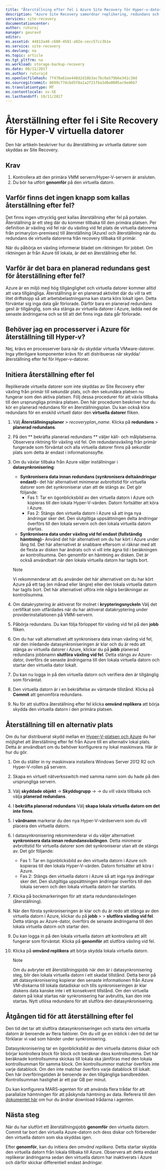 ```yaml
---
title: "Återställning efter fel i Azure Site Recovery för Hyper-v-datorer | Microsoft Docs"
description: "Azure Site Recovery samordnar replikering, redundans och återställning av virtuella datorer och fysiska servrar. Mer information om återställning från Azure till lokala datacenter."
services: site-recovery
documentationcenter: 
author: ruturaj
manager: gauravd
editor: 
ms.assetid: 44813a48-c680-4581-a92e-cecc57cc3b1e
ms.service: site-recovery
ms.devlang: na
ms.topic: article
ms.tgt_pltfrm: na
ms.workload: storage-backup-recovery
ms.date: 08/11/2017
ms.author: ruturajd
ms.openlocfilehash: 7f478a61ee448d2d18b3ac7bc0a579b6e341c30d
ms.sourcegitcommit: 6699c77dcbd5f8a1a2f21fba3d0a0005ac9ed6b7
ms.translationtype: MT
ms.contentlocale: sv-SE
ms.lasthandoff: 10/11/2017
---
```

# <a name="failback-in-site-recovery-for-hyper-v-virtual-machines"></a>Återställning efter fel i Site Recovery för Hyper-V virtuella datorer

Den här artikeln beskriver hur du återställning av virtuella datorer som skyddas av Site Recovery.

## <a name="prerequisites"></a>Krav
1. Kontrollera att den primära VMM servern/Hyper-V-servern är ansluten.
2. Du bör ha utfört **genomför** på den virtuella datorn.

## <a name="why-is-there-no-button-called-failback"></a>Varför finns det ingen knapp som kallas återställning efter fel?
Det finns ingen uttrycklig gest kallas återställning efter fel på portalen. Återställning är ett steg där du kommer tillbaka till den primära platsen. Per definition är växling vid fel när du växling vid fel plats de virtuella datorerna från primary(on-premises) till återställning (Azure) och återställning när du redundans de virtuella datorerna från recovery tillbaka till primär.

När du påbörja en växling informerar bladet om riktningen för jobbet. Om riktningen är från Azure till lokala, är det en återställning efter fel.

## <a name="why-is-there-only-a-planned-failover-gesture-to-failback"></a>Varför är det bara en planerad redundans gest för återställning efter fel?
Azure är en miljö med hög tillgänglighet och virtuella datorer kommer alltid att vara tillgängliga. Återställning är en planerad aktivitet där du vill ta ett litet driftstopp så att arbetsbelastningarna kan starta körs lokalt igen. Detta förväntar sig inga data går förlorade. Därför bara en planerad redundans gest är tillgänglig, som ska stänga av virtuella datorer i Azure, ladda ned de senaste ändringarna och se till att det finns inga data går förlorade.

## <a name="do-i-need-a-process-server-in-azure-to-failback-to-hyper-v"></a>Behöver jag en processerver i Azure för återställning till Hyper-v?
Nej, krävs en processerver bara när du skyddar virtuella VMware-datorer. Inga ytterligare komponenter krävs för att distribueras när skydda/återställning efter fel för Hyper-v-datorer.

## <a name="initiate-failback"></a>Initiera återställning efter fel
Replikerade virtuella datorer som inte skyddas av Site Recovery efter växling från primär till sekundär plats, och den sekundära platsen nu fungerar som den aktiva platsen. Följ dessa procedurer för att växla tillbaka till den ursprungliga primära platsen. Den här proceduren beskriver hur du kör en planerad redundans för en återställningsplan. Du kan också köra redundans för en enskild virtuell dator den **virtuella datorer** fliken.

1. Välj **Återställningsplaner** > *recoveryplan_name*. Klicka på **redundans** > **planerad redundans**.
2. På den ** bekräfta planerad redundans ** väljer käll- och målplatserna. Observera riktning för växling vid fel. Om redundansväxling från primär fungerade som förväntat och alla virtuella datorer finns på sekundär plats som detta är endast i informationssyfte.
3. Om du växlar tillbaka från Azure väljer inställningar i **datasynkronisering**:

   * **Synkronisera data innan redundans (synkronisera deltaändringar endast)**– det här alternativet minimerar avbrottstid för virtuella datorer som det synkroniserar utan att de stängs av. Det gör följande:
     * Fas 1: Tar en ögonblicksbild av den virtuella datorn i Azure och kopieras till den lokala Hyper-V-värden. Datorn fortsätter att köra i Azure.
     * Fas 2: Stängs den virtuella datorn i Azure så att inga nya ändringar sker det. Den slutgiltiga uppsättningen delta ändringar överförs till den lokala servern och den lokala virtuella datorn startas.

    - **Synkronisera data under växling vid fel endast (fullständig hämtning)**– Använd det här alternativet om du har kört i Azure under lång tid. Det här alternativet är snabbare eftersom vi räknar med att de flesta av disken har ändrats och vi vill inte ägna tid i beräkningen av kontrollsumma. Den genomför en hämtning av disken. Det är också användbart när den lokala virtuella datorn har tagits bort.

    >[!NOTE]
    >Vi rekommenderar att du använder det här alternativet om du har kört Azure på ett tag (en månad eller längre) eller den lokala virtuella datorn har tagits bort. Det här alternativet utföra inte några beräkningar av kontrollsumma.


4. Om datakryptering är aktiverat för molnet i **krypteringsnyckeln** Välj det certifikat som utfärdades när du har aktiverat datakryptering under providerinstallationen på VMM-servern.
5. Påbörja redundans. Du kan följa förloppet för växling vid fel på den **jobb** fliken.
6. Om du har valt alternativet att synkronisera data innan växling vid fel, när den inledande datasynkroniseringen är klar och du är redo att stänga av virtuella datorer i Azure, klickar du på **jobb** planerad redundans jobbnamn **slutföra växling vid fel**. Detta stängs av Azure-dator, överförs de senaste ändringarna till den lokala virtuella datorn och startar den virtuella dator lokalt.
7. Du kan nu logga in på den virtuella datorn och verifiera den är tillgänglig som förväntat.
8. Den virtuella datorn är i en bekräftelse av väntande tillstånd. Klicka på **Commit** att genomföra redundans.
9. Nu för att slutföra återställning efter fel klicka **omvänd replikera** att börja skydda den virtuella datorn i den primära platsen.

## <a name="failback-to-an-alternate-location"></a>Återställning till en alternativ plats
Om du har distribuerat skydd mellan en [Hyper-V-platsen och Azure](site-recovery-hyper-v-site-to-azure.md) du har möjlighet att återställning efter fel från Azure till en alternativ lokal plats. Detta är användbart om du behöver konfigurera ny lokal maskinvara. Här är hur du gör.

1. Om du ställer in ny maskinvara installera Windows Server 2012 R2 och Hyper-V-rollen på servern.
2. Skapa en virtuell nätverksswitch med samma namn som du hade på den ursprungliga servern.
3. Välj **skyddade objekt** -> **Skyddsgrupp**  ->  <ProtectionGroupName>  ->  <VirtualMachineName> du vill växla tillbaka och välja **planerad redundans**.
4. I **bekräfta planerad redundans** Välj **skapa lokala virtuella datorn om det inte finns**.
5. I **värdnamn** markerar du den nya Hyper-V-värdservern som du vill placera den virtuella datorn.
6. I datasynkronisering rekommenderar vi du väljer alternativet **synkronisera data innan redundansväxlingen**. Detta minimerar avbrottstid för virtuella datorer som det synkroniserar utan att de stängs av. Det gör följande:

   * Fas 1: Tar en ögonblicksbild av den virtuella datorn i Azure och kopieras till den lokala Hyper-V-värden. Datorn fortsätter att köra i Azure.
   * Fas 2: Stängs den virtuella datorn i Azure så att inga nya ändringar sker det. Den slutgiltiga uppsättningen ändringar överförs till den lokala servern och den lokala virtuella datorn har startats.
7. Klicka på bockmarkeringen för att starta redundansväxlingen (återställning).
8. När den första synkroniseringen är klar och du är redo att stänga av den virtuella datorn i Azure, klickar du på **jobb** > <planned failover job> > **slutföra växling vid fel**. Detta stängs av Azure-dator, överförs de senaste ändringarna till den lokala virtuella datorn och startar den.
9. Du kan logga in på den lokala virtuella datorn att kontrollera att allt fungerar som förväntat. Klicka på **genomför** att slutföra växling vid fel.
10. Klicka på **omvänd replikera** att börja skydda lokala virtuella datorn.

    > [!NOTE]
    > Om du avbryter ett återställningsjobb när den är i datasynkronisering steg, blir den lokala virtuella datorn i ett skadat tillstånd. Detta beror på att datasynkronisering kopierar den senaste informationen från Azure VM-diskarna till lokala datadiskar och tills synkroniseringen är klar diskens data kanske inte i ett konsekvent tillstånd. Om den virtuella datorn på lokal startas när synkronisering har avbrutits, kan den inte startas. Nytt utlösa redundans för att slutföra den datasynkronisering.

## <a name="time-taken-to-failback"></a>Åtgången tid för att återställning efter fel
Den tid det tar att slutföra datasynkroniseringen och starta den virtuella datorn är beroende av flera faktorer. Om du vill ge en inblick i den tid det tar förklarar vi vad som händer under synkronisering.

Datasynkronisering tar en ögonblicksbild av den virtuella datorns diskar och börjar kontrollera block för block och beräknar dess kontrollsumma. Det här beräknade kontrollsumma skickas till lokala ska jämföras med den lokala kontrollsumman för samma block. Om kontrollsummor matchar överförs inte varje datablock. Om den inte matchar överförs varje datablock till lokalt. Den här överföringstiden är beroende av den tillgängliga bandbredden. Kontrollsumman hastighet är ett par GB per minut. 

Du kan konfigurera MARS-agenten för att använda flera trådar för att parallalize hämtningen för att påskynda hämtning av data. Referera till den [dokumentet här](https://support.microsoft.com/en-us/help/3056159/how-to-manage-on-premises-to-azure-protection-network-bandwidth-usage) om hur du ändrar download trådarna i agenten.


## <a name="next-steps"></a>Nästa steg

När du har slutfört ett återställningsjobb **genomför** den virtuella datorn. Commit tar bort den virtuella Azure-datorn och dess diskar och förbereder den virtuella datorn som ska skyddas igen.

Efter **genomför**, kan du initiera den *omvänd replikera*. Detta startar skydda den virtuella datorn från lokala tillbaka till Azure. Observera att detta endast replikerar ändringarna sedan den virtuella datorn har inaktiverats i Azure och därför skickar differentiell endast ändringar.
